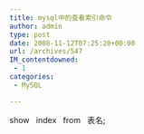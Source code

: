 ```yaml
---
title: mysql中的查看索引命令
author: admin
type: post
date: 2008-11-12T07:25:20+00:00
url: /archives/547
IM_contentdowned:
 - 1
categories:
 - MySQL

---
```

show   index   from   表名;